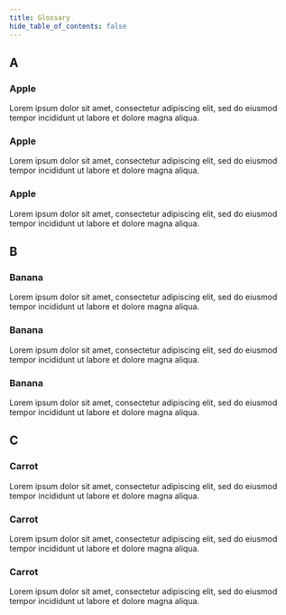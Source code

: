 ```yaml
---
title: Glossary
hide_table_of_contents: false
---
```


## A

### Apple
Lorem ipsum dolor sit amet, consectetur adipiscing elit, sed do eiusmod tempor incididunt ut labore et dolore magna aliqua.

### Apple
Lorem ipsum dolor sit amet, consectetur adipiscing elit, sed do eiusmod tempor incididunt ut labore et dolore magna aliqua.

### Apple
Lorem ipsum dolor sit amet, consectetur adipiscing elit, sed do eiusmod tempor incididunt ut labore et dolore magna aliqua.

## B

### Banana
Lorem ipsum dolor sit amet, consectetur adipiscing elit, sed do eiusmod tempor incididunt ut labore et dolore magna aliqua.

### Banana
Lorem ipsum dolor sit amet, consectetur adipiscing elit, sed do eiusmod tempor incididunt ut labore et dolore magna aliqua.

### Banana
Lorem ipsum dolor sit amet, consectetur adipiscing elit, sed do eiusmod tempor incididunt ut labore et dolore magna aliqua.

## C

### Carrot
Lorem ipsum dolor sit amet, consectetur adipiscing elit, sed do eiusmod tempor incididunt ut labore et dolore magna aliqua.

### Carrot
Lorem ipsum dolor sit amet, consectetur adipiscing elit, sed do eiusmod tempor incididunt ut labore et dolore magna aliqua.

### Carrot
Lorem ipsum dolor sit amet, consectetur adipiscing elit, sed do eiusmod tempor incididunt ut labore et dolore magna aliqua.